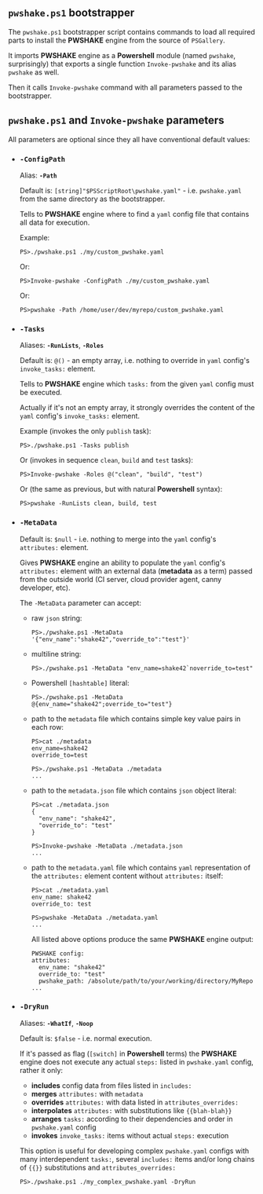 ## `pwshake.ps1` **bootstrapper**

The `pwshake.ps1` bootstrapper script contains commands to load all required parts to install the **PWSHAKE** engine from the source of `PSGallery`.

It imports **PWSHAKE** engine as a **Powershell** module (named `pwshake`, surprisingly) that exports a single function `Invoke-pwshake` and its alias `pwshake` as well.

Then it calls `Invoke-pwshake` command with all parameters passed to the bootstrapper.

## `pwshake.ps1` and `Invoke-pwshake` **parameters**
All parameters are optional since they all have conventional default values:

* ### **`-ConfigPath`**

  Alias: **`-Path`**

  Default is: `[string]"$PSScriptRoot\pwshake.yaml"` - i.e. `pwshake.yaml` from the same directory as the bootstrapper.
  
  Tells to **PWSHAKE** engine where to find a `yaml` config file that contains all data for execution.

  Example:
  ```
  PS>./pwshake.ps1 ./my/custom_pwshake.yaml
  ```
  Or:
  ```
  PS>Invoke-pwshake -ConfigPath ./my/custom_pwshake.yaml
  ```
  Or:
  ```
  PS>pwshake -Path /home/user/dev/myrepo/custom_pwshake.yaml
  ```
  
* ### **`-Tasks`**
  Aliases: **`-RunLists`**, **`-Roles`**

  Default is: `@()` - an empty array, i.e. nothing to override in `yaml` config's `invoke_tasks:` element.

  Tells to **PWSHAKE** engine which `tasks:` from the given `yaml` config must be executed.
  
  Actually if it's not an empty array, it strongly overrides the content of the `yaml` config's `invoke_tasks:` element.

  Example (invokes the only `publish` task):
  ```
  PS>./pwshake.ps1 -Tasks publish
  ```
  Or (invokes in sequence `clean`, `build` and `test` tasks):
  ```
  PS>Invoke-pwshake -Roles @("clean", "build", "test")
  ```
  Or (the same as previous, but with natural **Powershell** syntax):
  ```
  PS>pwshake -RunLists clean, build, test
  ```

* ### **`-MetaData`**
  Default is: `$null` - i.e. nothing to merge into the `yaml` config's `attributes:` element.

  Gives **PWSHAKE** engine an ability to populate the `yaml` config's `attributes:` element with an external data (**metadata** as a term) passed from the outside world (CI server, cloud provider agent, canny developer, etc).

  The `-MetaData` parameter can accept:
  * raw `json` string:
    ```
    PS>./pwshake.ps1 -MetaData '{"env_name":"shake42","override_to":"test"}'
    ```
  * multiline string:
    ```
    PS>./pwshake.ps1 -MetaData "env_name=shake42`noverride_to=test"
    ```
  * Powershell `[hashtable]` literal:
    ```
    PS>./pwshake.ps1 -MetaData @{env_name="shake42";override_to="test"}
    ```
  * path to the `metadata` file which contains simple key value pairs in each row:
    ```
    PS>cat ./metadata
    env_name=shake42
    override_to=test

    PS>./pwshake.ps1 -MetaData ./metadata
    ...
    ```
  * path to the `metadata.json` file which contains `json` object literal:
    ```
    PS>cat ./metadata.json
    {
      "env_name": "shake42",
      "override_to": "test"
    }

    PS>Invoke-pwshake -MetaData ./metadata.json
    ...
    ```
  * path to the `metadata.yaml` file which contains `yaml` representation of the `attributes:` element content without  `attributes:` itself:
    ```
    PS>cat ./metadata.yaml
    env_name: shake42
    override_to: test

    PS>pwshake -MetaData ./metadata.yaml
    ...
    ```
    All listed above options produce the same **PWSHAKE** engine output:
    ```
    PWSHAKE config:
    attributes:
      env_name: "shake42"
      override_to: "test"
      pwshake_path: /absolute/path/to/your/working/directory/MyRepo
    ...
    ```

* ### **`-DryRun`**

  Aliases: **`-WhatIf`**, **`-Noop`**

  Default is: `$false` - i.e. normal execution.

  If it's passed as flag (`[switch]` in **Powershell** terms) the **PWSHAKE** engine does not execute any actual `steps:` listed in `pwshake.yaml` config, rather it only:
  * **includes** config data from files listed in `includes:`
  * **merges** `attributes:` with `metadata`
  * **overrides** `attributes:` with data listed in `attributes_overrides:`
  * **interpolates** `attributes:` with substitutions like `{{blah-blah}}`
  * **arranges** `tasks:` according to their dependencies and order in `pwshake.yaml` config  
  * **invokes** `invoke_tasks:` items without actual `steps:` execution

  This option is useful for developing complex `pwshake.yaml` configs with many interdependent `tasks:`, several `includes:` items and/or long chains of `{{}}` substitutions and `attributes_overrides:`
  ```
  PS>./pwshake.ps1 ./my_complex_pwshake.yaml -DryRun
  ```
